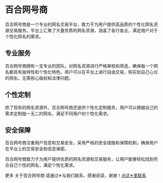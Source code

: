 # 百合网号商

百合网号商是一个专业的网名交易平台，致力于为用户提供高品质的个性化网名资源交易服务。平台上汇聚了大量优质的网名资源，涵盖了各行各业，满足用户对于个性化网名的需求。

## 专业服务

百合网号商拥有一支专业的团队，对网名资源进行严格审核和筛选，确保每一个网名都具有独特性和个性化特色。用户可以在平台上进行自由交易，购买到自己心仪的网名，无需担心版权和法律问题。

## 个性定制

除了现有的网名资源外，百合网号商还提供个性化定制服务，用户可以根据自己的需求定制独一无二的网名，满足不同用户的个性化需求。

## 安全保障

百合网号商注重用户信息和交易安全，采用严格的安全措施和保障机制，确保用户在平台上的交易安全和信息保密。

百合网号商致力于为用户提供优质的网名资源和交易服务，让用户能够轻松找到符合自己个性的网名，满足个性化需求。

更多 关于百合网号商 请通过✈与我们联系，感谢阅读，谢谢！[点这✈里联系](https://ww.k02.cc)